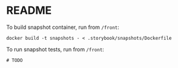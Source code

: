 # README

To build snapshot container, run from `/front`:

```
docker build -t snapshots - < .storybook/snapshots/Dockerfile
```

To run snapshot tests, run from `/front`:

```
# TODO
```